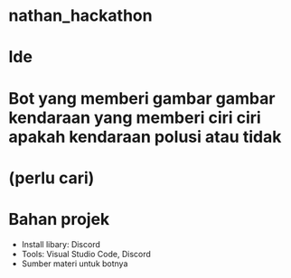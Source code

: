 # nathan_hackathon

# Ide
# Bot yang memberi gambar gambar kendaraan yang memberi ciri ciri apakah kendaraan polusi atau tidak
# (perlu cari)

# Bahan projek
* Install libary: Discord
* Tools: Visual Studio Code, Discord
* Sumber materi untuk botnya
